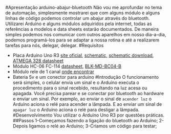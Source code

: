 #Apresentação arduino-abajur-bluetooth
Não vou me aprofundar no tema de automação, simplesmente mostrarei que com alguns módulo e alguns linhas de código podemos controlar um abajur através do bluetooth.
Utilizarei Arduíno e alguns módulos adquiridos pela internet, todas as referências a modelos e data sheets estarão documentados.
De maneira simples podemos nos comunicar com outros aparelhos em nosso dia-a-dia, podemos programá-los para se adaptar a nossa rotina e até a realizarem tarefas para nós, delegar, delegar.
#Requisitos
- Placa Arduíno Uno R3 [site oficial](https://www.arduino.cc/en/Main/ArduinoBoardUno), [schematic](https://www.arduino.cc/en/uploads/Main/Arduino_Uno_Rev3-schematic.pdf), [schematic download](http://download.arduino.org/products/UNO/Arduino-UNO-Rev3e-SCH.pdf), [ATMEGA 328 datasheet](http://www.mouser.com/pdfdocs/Gravitech_ATMEGA328_datasheet.pdf)
- Módulo HC-06 FC-114 [datasheet](http://www.wavesen.com/mysys/db_picture/news3/201652094211101.pdf), [BLK-MD-BC04-B](http://www.bolutek.cn/Products_info.asp?id=278)
- Módulo rele de 1 canal [onde encontrar](http://eletronicos.mercadolivre.com.br/pecas-componentes-eletricos/modulo-rele-1-canal-5v)
- Bateria 5v e um conector para arduino
#Introdução
O funcionamento será simples, o celular envia um sinal e o Arduíno executa o procedimento para o sinal recebido, resultando na luz acesa ou apagada.
Você precisa parear e se conectar por bluetooth ao hardware e enviar um sinal. Por exemplo, ao enviar o sinal de ` acender luz ` o Arduíno aciona o relé para acender a lâmpada. E ao enviar um sinal de ` apagar luz ` o Arduíno aciona o relé para desligar a lâmpada.
#Desenvolvimento
Vou utilizar o Arduíno Uno R3 por questões práticas.
##Passos
1-Começamos fazendo a ligação do bluetooth ao Arduíno;
2-Depois ligamos o relé ao Arduino;
3-Criamos um código para testar;




